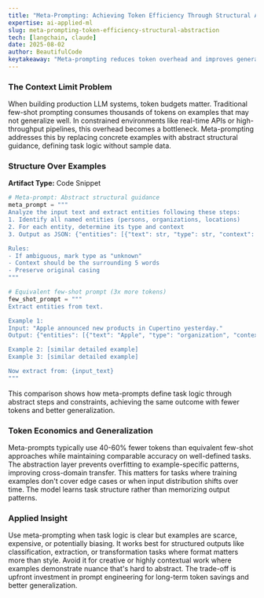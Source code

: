 ```yaml
---
title: "Meta-Prompting: Achieving Token Efficiency Through Structural Abstraction in LLM Workflows"
expertise: ai-applied-ml
slug: meta-prompting-token-efficiency-structural-abstraction
tech: [langchain, claude]
date: 2025-08-02
author: BeautifulCode
keytakeaway: "Meta-prompting reduces token overhead and improves generalization by replacing concrete examples with abstract structural guidance that defines task logic without sample data."
---
```


### The Context Limit Problem

When building production LLM systems, token budgets matter. Traditional few-shot prompting consumes thousands of tokens on examples that may not generalize well. In constrained environments like real-time APIs or high-throughput pipelines, this overhead becomes a bottleneck. Meta-prompting addresses this by replacing concrete examples with abstract structural guidance, defining task logic without sample data.

### Structure Over Examples

**Artifact Type:** Code Snippet

```python
# Meta-prompt: Abstract structural guidance
meta_prompt = """
Analyze the input text and extract entities following these steps:
1. Identify all named entities (persons, organizations, locations)
2. For each entity, determine its type and context
3. Output as JSON: {"entities": [{"text": str, "type": str, "context": str}]}

Rules:
- If ambiguous, mark type as "unknown"
- Context should be the surrounding 5 words
- Preserve original casing
"""

# Equivalent few-shot prompt (3x more tokens)
few_shot_prompt = """
Extract entities from text.

Example 1:
Input: "Apple announced new products in Cupertino yesterday."
Output: {"entities": [{"text": "Apple", "type": "organization", "context": "announced new products in"}...]}

Example 2: [similar detailed example]
Example 3: [similar detailed example]

Now extract from: {input_text}
"""
```

This comparison shows how meta-prompts define task logic through abstract steps and constraints, achieving the same outcome with fewer tokens and better generalization.

### Token Economics and Generalization

Meta-prompts typically use 40-60% fewer tokens than equivalent few-shot approaches while maintaining comparable accuracy on well-defined tasks. The abstraction layer prevents overfitting to example-specific patterns, improving cross-domain transfer. This matters for tasks where training examples don't cover edge cases or when input distribution shifts over time. The model learns task structure rather than memorizing output patterns.

### Applied Insight

Use meta-prompting when task logic is clear but examples are scarce, expensive, or potentially biasing. It works best for structured outputs like classification, extraction, or transformation tasks where format matters more than style. Avoid it for creative or highly contextual work where examples demonstrate nuance that's hard to abstract. The trade-off is upfront investment in prompt engineering for long-term token savings and better generalization.